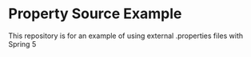 # Property Source Example

This repository is for an example of using external .properties files with Spring 5

